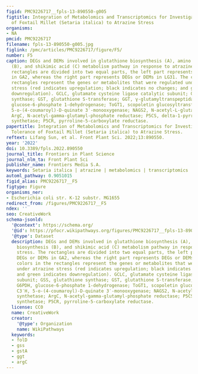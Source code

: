 ```yaml
---
figid: PMC9226717__fpls-13-890550-g005
figtitle: Integration of Metabolomics and Transcriptomics for Investigating the Tolerance
  of Foxtail Millet (Setaria italica) to Atrazine Stress
organisms:
- NA
pmcid: PMC9226717
filename: fpls-13-890550-g005.jpg
figlink: /pmc/articles/PMC9226717/figure/F5/
number: F5
caption: DEGs and DEMs involved in glutathione biosynthesis (A), amino acid biosynthesis
  (B), and shikimic acid (C) metabolism pathway in response to atrazine stress. The
  rectangles are divided into two equal parts, the left part represents DEGs or DEMs
  in GA2, whereas the right part represents DEGs or DEMs in LG31. The colors in the
  rectangles represent the genes or metabolites that were regulated under atrazine
  stress (red indicates upregulation; black indicates no changes; and green indicates
  downregulation). GCLC, glutamate cysteine ligase catalytic subunit; GSS, glutathione
  synthase; GST, glutathione S-transferase; GGT, γ-glutamyltranspeptidase; G6PDH,
  glucose-6-phosphate 1-dehydrogenase; ToGT1, scopoletin glucosyltransferase; C3′H,
  5-o-(4-coumaroyl)-D-quinate 3′-monooxygenase; NAGS2, N-acetyl-L-glutamate synthetase;
  ArgC, N-acetyl-gamma-glutamyl-phosphate reductase; P5CS, delta-1-pyrroline-5-carboxylate
  synthetase; P5CR, pyrroline-5-carboxylate reductase.
papertitle: Integration of Metabolomics and Transcriptomics for Investigating the
  Tolerance of Foxtail Millet (Setaria italica) to Atrazine Stress.
reftext: Lifang Sun, et al. Front Plant Sci. 2022;13:890550.
year: '2022'
doi: 10.3389/fpls.2022.890550
journal_title: Frontiers in Plant Science
journal_nlm_ta: Front Plant Sci
publisher_name: Frontiers Media S.A.
keywords: Setaria italica | atrazine | metabolomics | transcriptomics | stress
automl_pathway: 0.9051015
figid_alias: PMC9226717__F5
figtype: Figure
organisms_ner:
- Escherichia coli str. K-12 substr. MG1655
redirect_from: /figures/PMC9226717__F5
ndex: ''
seo: CreativeWork
schema-jsonld:
  '@context': https://schema.org/
  '@id': https://pfocr.wikipathways.org/figures/PMC9226717__fpls-13-890550-g005.html
  '@type': Dataset
  description: DEGs and DEMs involved in glutathione biosynthesis (A), amino acid
    biosynthesis (B), and shikimic acid (C) metabolism pathway in response to atrazine
    stress. The rectangles are divided into two equal parts, the left part represents
    DEGs or DEMs in GA2, whereas the right part represents DEGs or DEMs in LG31. The
    colors in the rectangles represent the genes or metabolites that were regulated
    under atrazine stress (red indicates upregulation; black indicates no changes;
    and green indicates downregulation). GCLC, glutamate cysteine ligase catalytic
    subunit; GSS, glutathione synthase; GST, glutathione S-transferase; GGT, γ-glutamyltranspeptidase;
    G6PDH, glucose-6-phosphate 1-dehydrogenase; ToGT1, scopoletin glucosyltransferase;
    C3′H, 5-o-(4-coumaroyl)-D-quinate 3′-monooxygenase; NAGS2, N-acetyl-L-glutamate
    synthetase; ArgC, N-acetyl-gamma-glutamyl-phosphate reductase; P5CS, delta-1-pyrroline-5-carboxylate
    synthetase; P5CR, pyrroline-5-carboxylate reductase.
  license: CC0
  name: CreativeWork
  creator:
    '@type': Organization
    name: WikiPathways
  keywords:
  - folD
  - gss
  - gstA
  - ggt
  - argC
---
```


